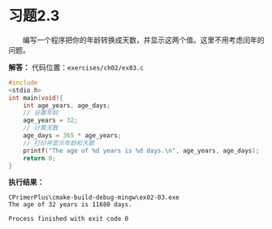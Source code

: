 # 习题2.3

&emsp;&emsp;编写一个程序把你的年龄转换成天数，并显示这两个值。这里不用考虑闰年的问题。

**解答：**
代码位置：`exercises/ch02/ex03.c`
```c
#include
<stdio.h>
int main(void){
    int age_years, age_days;
    // 设置年龄
    age_years = 32;
    // 计算天数
    age_days = 365 * age_years;
    // 打印并显示年龄和天数
    printf("The age of %d years is %d days.\n", age_years, age_days);
    return 0;
}
```

**执行结果：**

```
CPrimerPlus\cmake-build-debug-mingw\ex02-03.exe
The age of 32 years is 11680 days.

Process finished with exit code 0
```

